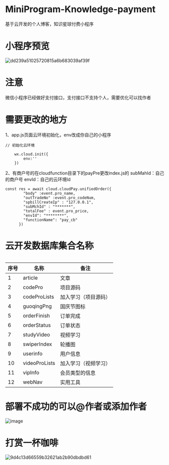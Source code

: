 # MiniProgram-Knowledge-payment
基于云开发的个人博客，知识星球付费小程序
# 小程序预览
![dd239a51025720815a6b683039af39f](https://github.com/xpaibiancheng/MiniProgram-Knowledge-payment/assets/111781660/d7f64c62-6583-4853-87bb-f91c2c5dc6d7)
# 注意
微信小程序已经做好支付接口，支付接口不支持个人，需要优化可以找作者
# 需要更改的地方
1、app.js页面云环境初始化，env改成你自己的小程序
```
// 初始化云环境

    wx.cloud.init({
        env:''
    })
```
2、有商户号的在cloudfunction目录下的payPre更改index.js的
subMahId：自己的商户号
envId：自己的云环境Id
```
const res = await cloud.cloudPay.unifiedOrder({
        "body" :event.pro_name,
        "outTradeNo" :event.pro_codeNum,
        "spbillCreateIp" : "127.0.0.1",
        "subMchId" : "*******",
        "totalFee" : event.pro_price,
        "envId": "********",
        "functionName": "pay_cb"
      })
```
# 云开发数据库集合名称
```

```

| 序号 | 名称          | 备注                 |
| ---- | ------------- | -------------------- |
| 1    | article       | 文章                 |
| 2    | codePro       | 项目源码             |
| 3    | codeProLists  | 加入学习（项目源码） |
| 4    | guoqingPng    | 国庆节图标           |
| 5    | orderFinish   | 订单完成             |
| 6    | orderStatus   | 订单状态             |
| 7    | studyVideo    | 视频学习             |
| 8    | swiperIndex   | 轮播图               |
| 9    | userinfo      | 用户信息             |
| 10   | videoProLists | 加入学习（视频学习） |
| 11   | vipInfo       | 会员类型的信息       |
| 12   | webNav        | 实用工具             |


# 部署不成功的可以@作者或添加作者

![image](https://github.com/xpaibiancheng/MiniProgram-Knowledge-payment/assets/111781660/5fdee5aa-9af2-4197-a309-4137e1dad352)

# 打赏一杯咖啡
![9d4c13d66559b32621ab2b90dbdbd61](https://github.com/xpaibiancheng/MiniProgram-Knowledge-payment/assets/111781660/250665c7-2ce2-4189-8afa-b18fa8655628)


